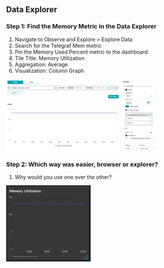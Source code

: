 ## Data Explorer

### Step 1: Find the Memory Metric in the Data Explorer
1. Navigate to Observe and Explore > Explore Data
2. Search for the Telegraf Mem metric
3. Pin the Memory Used Percent metric to the dashboard
4. Tile Title: Memory Utilization
5. Aggregation: Average
6. Visualization: Column Graph

![dataexplorer](../../../assets/images/dataexplorer.png)

### Step 2: Which way was easier, browser or explorer?
1. Why would you use one over the other?

![memchart](../../../assets/images/memchart.png)
